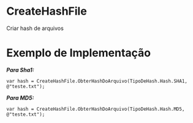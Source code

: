 # CreateHashFile
Criar hash de arquivos

# Exemplo de Implementação
***Para Sha1:***
```
var hash = CreateHashFile.ObterHashDoArquivo(TipoDeHash.Hash.SHA1, @"teste.txt");
```

***Para MD5:***
```
var hash = CreateHashFile.ObterHashDoArquivo(TipoDeHash.Hash.MD5, @"teste.txt");
```


